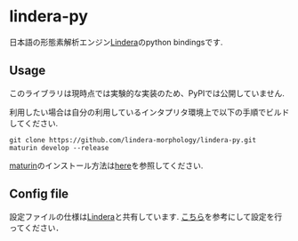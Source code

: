 # lindera-py

日本語の形態素解析エンジン[Lindera](https://github.com/lindera-morphology/lindera)のpython bindingsです.

## Usage

このライブラリは現時点では実験的な実装のため、PyPIでは公開していません.

利用したい場合は自分の利用しているインタプリタ環境上で以下の手順でビルドしてください.

```shell
git clone https://github.com/lindera-morphology/lindera-py.git
maturin develop --release
```

[maturin](https://github.com/PyO3/maturin)のインストール方法は[here](https://github.com/PyO3/maturin)を参照してください.

## Config file

設定ファイルの仕様は[Lindera]()と共有しています.
[こちら](https://github.com/lindera-morphology/lindera/blob/main/resources/lindera_ipadic_conf.json)を参考にして設定を行ってください．
